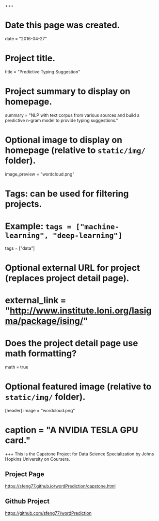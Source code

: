 +++
# Date this page was created.
date = "2016-04-27"

# Project title.
title = "Predictive Typing Suggestion"

# Project summary to display on homepage.
summary = "NLP with text corpus from various sources and build a predictive n-gram model to provide typing suggestions."

# Optional image to display on homepage (relative to `static/img/` folder).
image_preview = "wordcloud.png"

# Tags: can be used for filtering projects.
# Example: `tags = ["machine-learning", "deep-learning"]`
tags = ["data"]

# Optional external URL for project (replaces project detail page).
# external_link = "http://www.institute.loni.org/lasigma/package/ising/"

# Does the project detail page use math formatting?
math = true

# Optional featured image (relative to `static/img/` folder).
[header]
image = "wordcloud.png"
# caption = "A NVIDIA TESLA GPU card."

+++
This is the Capstone Project for Data Science Specialization by Johns Hopkins University on Coursera.

## Project Page  
https://sfeng77.github.io/wordPrediction/capstone.html

## Github Project
https://github.com/sfeng77/wordPrediction






